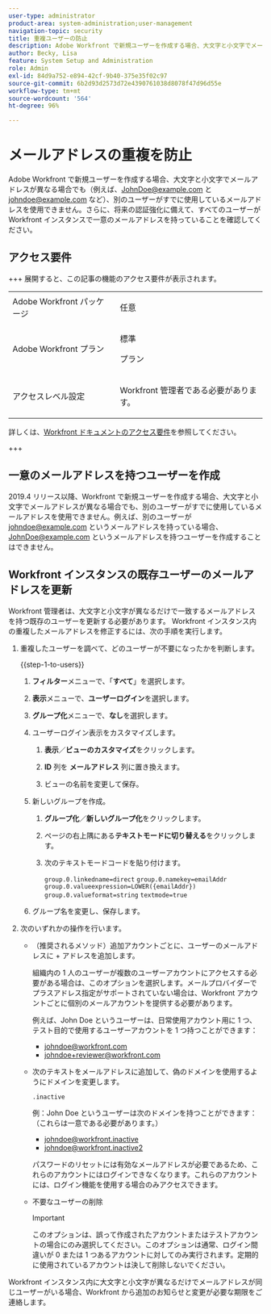 ```yaml
---
user-type: administrator
product-area: system-administration;user-management
navigation-topic: security
title: 重複ユーザーの防止
description: Adobe Workfront で新規ユーザーを作成する場合、大文字と小文字でメールアドレスが異なる場合でも（例えば、JohnDoe@example.com と johndoe@example.com など）、別のユーザーがすでに使用しているメールアドレスを使用できません。さらに、将来の認証強化に備えて、すべてのユーザーが Workfront インスタンスで一意のメールアドレスを持っていることを確認してください。
author: Becky, Lisa
feature: System Setup and Administration
role: Admin
exl-id: 84d9a752-e894-42cf-9b40-375e35f02c97
source-git-commit: 6b2d93d2573d72e4390761038d8078f47d96d55e
workflow-type: tm+mt
source-wordcount: '564'
ht-degree: 96%

---
```


# メールアドレスの重複を防止

Adobe Workfront で新規ユーザーを作成する場合、大文字と小文字でメールアドレスが異なる場合でも（例えば、JohnDoe@example.com と johndoe@example.com など）、別のユーザーがすでに使用しているメールアドレスを使用できません。さらに、将来の認証強化に備えて、すべてのユーザーが Workfront インスタンスで一意のメールアドレスを持っていることを確認してください。

## アクセス要件

+++ 展開すると、この記事の機能のアクセス要件が表示されます。

<table style="table-layout:auto"> 
 <col> 
 <col> 
 <tbody> 
  <tr> 
   <td role="rowheader">Adobe Workfront パッケージ</td> 
   <td><p>任意</p></td> 
  </tr> 
  <tr> 
   <td role="rowheader">Adobe Workfront プラン</td> 
   <td><p>標準</p><p>プラン</p></td> 
  </tr> 
  <tr> 
   <td role="rowheader">アクセスレベル設定</td> 
   <td> <p>Workfront 管理者である必要があります。</p> </p> </td> 
  </tr> 
 </tbody> 
</table>

詳しくは、[Workfront ドキュメントのアクセス要件](/help/quicksilver/administration-and-setup/add-users/access-levels-and-object-permissions/access-level-requirements-in-documentation.md)を参照してください。

+++

## 一意のメールアドレスを持つユーザーを作成

2019.4 リリース以降、Workfront で新規ユーザーを作成する場合、大文字と小文字でメールアドレスが異なる場合でも、別のユーザーがすでに使用しているメールアドレスを使用できません。例えば、別のユーザーが johndoe@example.com というメールアドレスを持っている場合、JohnDoe@example.com というメールアドレスを持つユーザーを作成することはできません。

## Workfront インスタンスの既存ユーザーのメールアドレスを更新

Workfront 管理者は、大文字と小文字が異なるだけで一致するメールアドレスを持つ既存のユーザーを更新する必要があります。
Workfront インスタンス内の重複したメールアドレスを修正するには、次の手順を実行します。

1. 重複したユーザーを調べて、どのユーザーが不要になったかを判断します。

   {{step-1-to-users}}

   1. **フィルター**&#x200B;メニューで、「**すべて**」を選択します。

   1. **表示**&#x200B;メニューで、**ユーザーログイン**&#x200B;を選択します。

   1. **グループ化**&#x200B;メニューで、**なし**&#x200B;を選択します。

   1. ユーザーログイン表示をカスタマイズします。

      1. **表示**／**ビューのカスタマイズ**&#x200B;をクリックします。

      1. **ID** 列を **メールアドレス** 列に置き換えます。

      1. ビューの名前を変更して保存。

   1. 新しいグループを作成。

      1. **グループ化**／**新しいグループ化**&#x200B;をクリックします。

      1. ページの右上隅にある&#x200B;**テキストモードに切り替える**&#x200B;をクリックします。
      1. 次のテキストモードコードを貼り付けます。

         `group.0.linkedname=direct`
         `group.0.namekey=emailAddr`
         `group.0.valueexpression=LOWER({emailAddr})`
         `group.0.valueformat=string`
         `textmode=true`

   1. グループ名を変更し、保存します。

1. 次のいずれかの操作を行います。

   * （推奨されるメソッド）追加アカウントごとに、ユーザーのメールアドレスに + アドレスを追加します。

     組織内の 1 人のユーザーが複数のユーザーアカウントにアクセスする必要がある場合は、このオプションを選択します。メールプロバイダーでプラスアドレス指定がサポートされていない場合は、Workfront アカウントごとに個別のメールアカウントを提供する必要があります。

     例えば、John Doe というユーザーは、日常使用アカウント用に 1 つ、テスト目的で使用するユーザーアカウントを 1 つ持つことができます：

      * johndoe@workfront.com
      * johndoe+reviewer@workfront.com

   * 次のテキストをメールアドレスに追加して、偽のドメインを使用するようにドメインを変更します。

     `.inactive`

     例：John Doe というユーザーは次のドメインを持つことができます：（これらは一意である必要があります。）

      * johndoe@workfront.inactive
      * johndoe@workfront.inactive2

     パスワードのリセットには有効なメールアドレスが必要であるため、これらのアカウントにはログインできなくなります。これらのアカウントには、ログイン機能を使用する場合のみアクセスできます。

   * 不要なユーザーの削除

     >[!IMPORTANT]
     >
     >このオプションは、誤って作成されたアカウントまたはテストアカウントの場合にのみ選択してください。このオプションは通常、ログイン間違いが 0 または 1 つあるアカウントに対してのみ実行されます。定期的に使用されているアカウントは決して削除しないでください。

Workfront インスタンス内に大文字と小文字が異なるだけでメールアドレスが同じユーザーがいる場合、Workfront から追加のお知らせと変更が必要な期限をご連絡します。
